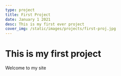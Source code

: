 ```yaml
---
type: project
title: First Project
date: January 1 2021
desc: This is my first ever project
cover_img: /static/images/projects/first-proj.jpg
---
```


# This is my first project

Welcome to my site